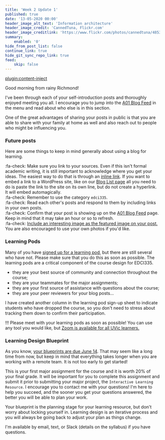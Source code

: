 ```yaml
---
title: 'Week 2 Update 1'
published: true
date: '13-05-2020 00:00'
header_image_alt_text: 'Information architecture'
header_image_credit: 'CannedTuna, Flickr.com'
header_image_creditlink: 'https://www.flickr.com/photos/cannedtuna/4853380320/'
summary:
    enabled: '0'
hide_from_post_list: false
continue_link: true
hide_git_sync_repo_link: true
feed:
    skip: false
---
```


[plugin:content-inject](../week-2/_week-2)


Good morning from rainy Richmond!

I've been through each of your self-introduction posts and thoroughly enjoyed meeting you all. I encourage you to jump into the [A01 Blog Feed](https://edtechuvic.ca/edci335/a01-blog-feed/) in the menu and read about who else is in this section.

One of the great advantages of sharing your posts in public is that you are able to share with your family at home as well and also reach out to people who might be influencing you.

### Future posts

Here are some things to keep in mind generally about using a blog for learning.

:fa-check: Make sure you link to your sources. Even if this isn't formal academic writing, it is still important to acknowledge where you get your ideas. The easiest way to do that is through an [inline link](https://www.wpbeginner.com/beginners-guide/beginners-guide-on-how-to-add-a-link-in-wordpress/#linkvisualeditor). If you want to embed a link to a WordPress site, like on our [Blog List page](https://edtechuvic.ca/edci335/a01-blog-list/) all you need to do is paste the link to the site on its own line, but do not create a hyperlink. It will embed automagically.<br>
:fa-check: Remember to use the category `edci335`.<br>
:fa-check: Read each other's posts and respond to them by including links in your own posts. <br>
:fa-check: Confirm that your post is showing up on the [A01 Blog Feed](https://edtechuvic.ca/edci335/a01-blog-feed/) page. Keep in mind that it may take an hour or so to refresh.  
:fa-check: [Include an interesting image as the featured image on your post.](https://edtechuvic.ca/edci335/image-sources-and-creative-commons/) You are also encouraged to use your own photos if you'd like.


### Learning Pods

Many of you have [signed up for a learning pod](https://edtechuvic.ca/edci335/a01-social-spaces/), but there are still several who have not. Please make sure that you do this as soon as possible. The learning pods are a critical component of the course design for EDCI335.

- they are your best source of community and connection throughout the course;
- they are your teammates for the major assignments;
- they are your first source of assistance with questions about the course;
- they are your peer reviewers for your blog posts...

I have created another column in the learning pod sign-up sheet to indicate students who have dropped the course, so you don't need to stress about tracking them down to confirm their participation.

!!! Please meet with your learning pods as soon as possible! You can use any tool you would like, but [Zoom is available for all UVic learners.](https://uvic.zoom.us/)

### Learning Design Blueprint
As you know, [your blueprints are due June 14](https://edtechuvic.ca/edci335/learning-design-blueprint/). That may seem like a long time from now, but keep in mind that everything takes longer when you are working with a remote team. It is not too early to get started!

This is your first major assignment for the course and it is worth 20% of your final grade. It will be important for you to complete this assignment and submit it prior to submitting your major project, the `Interactive Learning Resource`. I encourage you to contact me with your questions! I'm here to help you succeed, and the sooner you get your questions answered, the better you will be able to plan your work.

Your blueprint is the planning stage for your learning resource, but don't worry about locking yourself in. Learning design is an iterative process and you will always be going back to adjust your plan as things change.

I'm available by email, text, or Slack (details on the syllabus) if you have questions.
